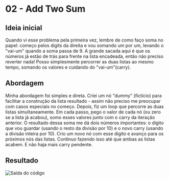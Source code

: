 # 02 - Add Two Sum

## Ideia inicial

Quando vi esse problema pela primeira vez, lembre de como faço soma no papel: começo pelos dígits da direita e vou somando um por um, levando o "vai-um" quando a soma passa de 9. A grande sacada aqui é que os números já estão de trás para frente na lista encadeada, então não preciso reverter nada! Posso simplesmente percorrer as duas listas ao mesmo tempo, somando os valores e cuidando do "vai-um"(carry).

## Abordagem

Minha abordagem foi simples e direta. Criei um nó "dummy" (fictício) para facilitar a construção da lista resultado - assim não preciso me preocupar com casos especiais no começo. Depois, fiz um loop que percorre as duas listas simultaneamente. Em cada passo, pego o valor de cada nó (ou zero se a lista já acabou), somo esses valores junto com o carry da iteração anterior. O resultado dessa soma me dá dois números importantes: o dígito que vou guardar (usando o resto da divisão por 10) e o novo carry (usando a divisão inteira por 10). Crio um novo nó com esse dígito e avanço para os próximos nós das listas. Continuo fazendo isso até que ambas as listas acabem. E não haja mais carry pendente.

## Resultado
![Saída do código](https://imgur.com/a/w7CaKEd)

